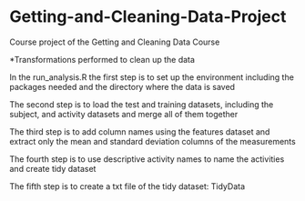 # Getting-and-Cleaning-Data-Project
Course project of the Getting and Cleaning Data Course

*Transformations performed to clean up the data

In the run_analysis.R the first step is to set up the environment including the packages needed and the directory where the data is saved

The second step is to load the test and training datasets, including the
subject, and activity datasets and merge all of them together

The third step is to add column names using the features dataset and extract only the mean and standard deviation columns of the measurements

The fourth step is to use descriptive activity names to name the activities and create tidy dataset

The fifth step is to create a txt file of the tidy dataset: TidyData
